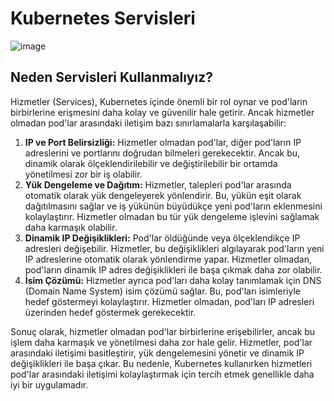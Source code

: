 # Kubernetes Servisleri

![image](https://github.com/cemtopkaya/kubernetes-notlarim/assets/261946/557b1bcf-f49b-4d60-ae4a-be36c510eb68)

## Neden Servisleri Kullanmalıyız?

Hizmetler (Services), Kubernetes içinde önemli bir rol oynar ve pod'ların birbirlerine erişmesini daha kolay ve güvenilir hale getirir. 
Ancak hizmetler olmadan pod'lar arasındaki iletişim bazı sınırlamalarla karşılaşabilir:

1. **IP ve Port Belirsizliği:** Hizmetler olmadan pod'lar, diğer pod'ların IP adreslerini ve portlarını doğrudan bilmeleri gerekecektir. Ancak bu, dinamik olarak ölçeklendirilebilir ve değiştirilebilir bir ortamda yönetilmesi zor bir iş olabilir.
2. **Yük Dengeleme ve Dağıtım:** Hizmetler, talepleri pod'lar arasında otomatik olarak yük dengeleyerek yönlendirir. Bu, yükün eşit olarak dağıtılmasını sağlar ve iş yükünün büyüdükçe yeni pod'ların eklenmesini kolaylaştırır. Hizmetler olmadan bu tür yük dengeleme işlevini sağlamak daha karmaşık olabilir.
3. **Dinamik IP Değişiklikleri:** Pod'lar öldüğünde veya ölçeklendikçe IP adresleri değişebilir. Hizmetler, bu değişiklikleri algılayarak pod'ların yeni IP adreslerine otomatik olarak yönlendirme yapar. Hizmetler olmadan, pod'ların dinamik IP adres değişiklikleri ile başa çıkmak daha zor olabilir.
4. **İsim Çözümü:** Hizmetler ayrıca pod'ları daha kolay tanımlamak için DNS (Domain Name System) isim çözümü sağlar. Bu, pod'ları isimleriyle hedef göstermeyi kolaylaştırır. Hizmetler olmadan, pod'ları IP adresleri üzerinden hedef göstermek gerekecektir.

Sonuç olarak, hizmetler olmadan pod'lar birbirlerine erişebilirler, ancak bu işlem daha karmaşık ve yönetilmesi daha zor hale gelir. 
Hizmetler, pod'lar arasındaki iletişimi basitleştirir, yük dengelemesini yönetir ve dinamik IP değişiklikleri ile başa çıkar. 
Bu nedenle, Kubernetes kullanırken hizmetleri pod'lar arasındaki iletişimi kolaylaştırmak için tercih etmek genellikle daha iyi bir uygulamadır.


